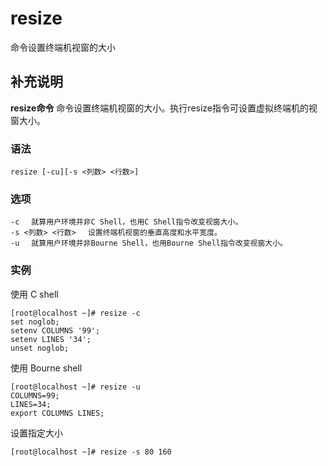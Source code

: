 resize
===

命令设置终端机视窗的大小

## 补充说明

**resize命令** 命令设置终端机视窗的大小。执行resize指令可设置虚拟终端机的视窗大小。

###  语法

```shell
resize [-cu][-s <列数> <行数>]
```

###  选项

```shell
-c 　就算用户环境并非C Shell，也用C Shell指令改变视窗大小。
-s <列数> <行数> 　设置终端机视窗的垂直高度和水平宽度。
-u 　就算用户环境并非Bourne Shell，也用Bourne Shell指令改变视窗大小。
```

### 实例

使用 C shell

```shell
[root@localhost ~]# resize -c
set noglob;
setenv COLUMNS '99';
setenv LINES '34';
unset noglob;
```


使用 Bourne shell

```shell
[root@localhost ~]# resize -u
COLUMNS=99;
LINES=34;
export COLUMNS LINES;
```

设置指定大小

```shell
[root@localhost ~]# resize -s 80 160
```


 
